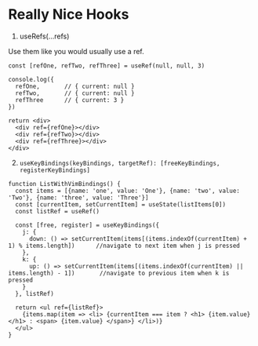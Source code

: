 # Really Nice Hooks


1. useRefs(...refs)

Use them like you would usually use a ref.

```
const [refOne, refTwo, refThree] = useRef(null, null, 3)

console.log({
  refOne,       // { current: null }
  refTwo,       // { current: null }
  refThree      // { current: 3 }
})

return <div>
  <div ref={refOne}></div>
  <div ref={refTwo}></div>
  <div ref={refThree}></div>
</div>
```

2. `useKeyBindings(keyBindings, targetRef): [freeKeyBindings, registerKeyBindings]`


```
function ListWithVimBindings() {
  const items = [{name: 'one', value: 'One'}, {name: 'two', value: 'Two'}, {name: 'three', value: 'Three'}]
  const [currentItem, setCurrentItem] = useState(listItems[0])
  const listRef = useRef()

  const [free, register] = useKeyBindings({
    j: {
      down: () => setCurrentItem(items[(items.indexOf(currentItem) + 1) % items.length])      //navigate to next item when j is pressed
    },
    k: {
      up: () => setCurrentItem(items[(items.indexOf(currentItem) || items.length) - 1])       //navigate to previous item when k is pressed
    }
  }, listRef)

  return <ul ref={listRef}>
    {items.map(item => <li> {currentItem === item ? <h1> {item.value} </h1> : <span> {item.value} </span>} </li>)}
  </ul>
}
```
